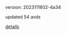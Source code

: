 version: 2023111802-4a34

updated 54 avds

[details](https://github.com/0x74f917491bfa7ebfa379/ali_avd_db/blob/master/change_log/2023/11/18/02/4a34.txt)
